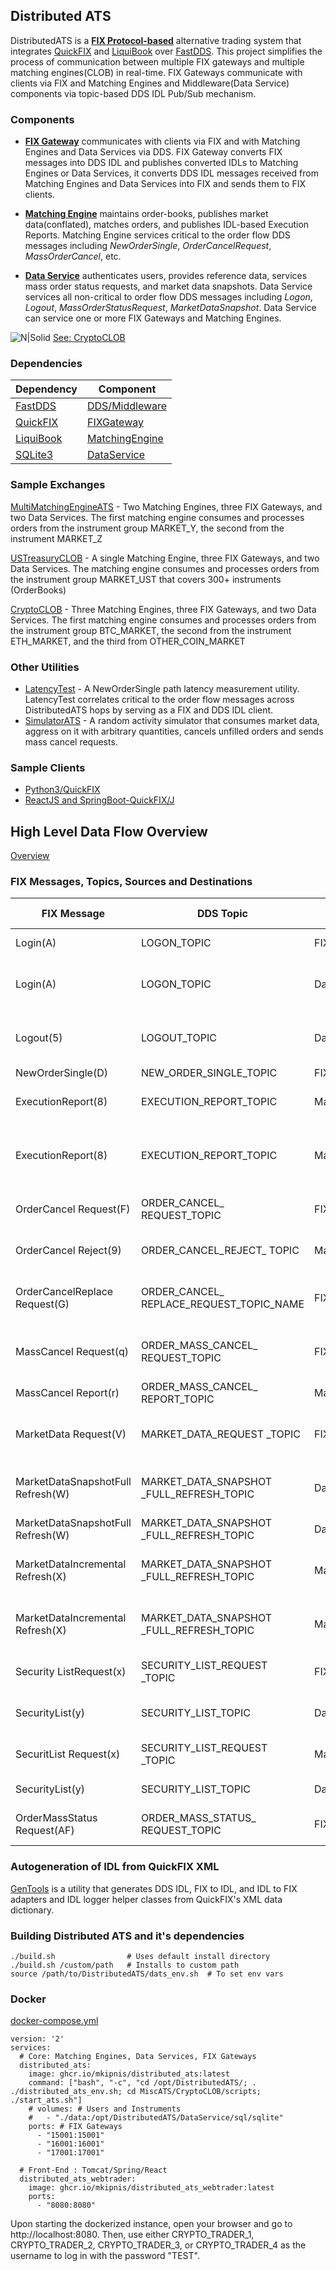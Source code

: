 ## Distributed ATS


DistributedATS is a [**FIX Protocol-based**](https://www.fixtrading.org) alternative trading system that integrates [QuickFIX](https://github.com/quickfix/quickfix) and [LiquiBook](https://github.com/enewhuis/liquibook) over [FastDDS](https://github.com/eProsima/Fast-DDS). This project simplifies the process of communication between multiple FIX gateways and multiple matching engines(CLOB) in real-time. FIX Gateways communicate with clients via FIX and Matching Engines and Middleware(Data Service) components via topic-based DDS IDL Pub/Sub mechanism.

### Components

* [**FIX Gateway**](https://github.com/mkipnis/DistributedATS/tree/master/FIXGateway/src) communicates with clients via FIX and with Matching Engines and Data Services via DDS. FIX Gateway converts FIX messages into DDS IDL and publishes converted IDLs to Matching Engines or Data Services, it converts DDS IDL messages received from Matching Engines and Data Services into FIX and sends them to FIX clients.

* [**Matching Engine**](https://github.com/mkipnis/DistributedATS/tree/master/MatchingEngine/src) maintains order-books, publishes market data(conflated), matches orders, and publishes IDL-based Execution Reports. Matching Engine services critical to the order flow DDS messages including *NewOrderSingle*, *OrderCancelRequest*, *MassOrderCancel*, etc.

* [**Data Service**](https://github.com/mkipnis/DistributedATS/tree/master/DataService/src) authenticates users, provides reference data, services mass order status requests, and market data snapshots. Data Service services all non-critical to order flow DDS messages including *Logon*, *Logout*, *MassOrderStatusRequest*, *MarketDataSnapshot*.  Data Service can service one or more FIX Gateways and Matching Engines.

![N|Solid](https://raw.githubusercontent.com/mkipnis/DistributedATS/master/docs/Diagrams/CryptoCLOB.png?raw=true)
[See: CryptoCLOB](https://github.com/mkipnis/DistributedATS/tree/master/MiscATS/CryptoCLOB)

### Dependencies

|Dependency|Component|
|----------|---------|
|[FastDDS](https://github.com/eProsima/Fast-DDS)|[DDS/Middleware](https://www.dds-foundation.org/what-is-dds-3/)|
|[QuickFIX](https://github.com/quickfix/quickfix)|[FIXGateway](https://github.com/mkipnis/DistributedATS/tree/master/FIXGateway)|
|[LiquiBook](https://github.com/enewhuis/liquibook)|[MatchingEngine](https://github.com/mkipnis/DistributedATS/tree/master/MatchingEngine)|
|[SQLite3](https://github.com/sqlite/sqlite)|[DataService](https://github.com/mkipnis/DistributedATS/tree/master/DataService)|


### Sample Exchanges
[MultiMatchingEngineATS](https://github.com/mkipnis/DistributedATS/tree/master/MiscATS/MultiMatchingEngineATS) - Two Matching Engines, three FIX Gateways, and two Data Services. The first matching engine consumes and processes orders from the instrument group MARKET_Y, the second from the instrument MARKET_Z

[USTreasuryCLOB](https://github.com/mkipnis/DistributedATS/tree/master/MiscATS/USTreasuryCLOB) - A single Matching Engine, three FIX Gateways, and two Data Services. The matching engine consumes and processes orders from the instrument group MARKET_UST that covers 300+ instruments (OrderBooks)

[CryptoCLOB](https://github.com/mkipnis/DistributedATS/tree/master/MiscATS/CryptoCLOB) - Three Matching Engines, three FIX Gateways, and two Data Services. The first matching engine consumes and processes orders from the instrument group BTC_MARKET, the second from the instrument ETH_MARKET, and the third from OTHER_COIN_MARKET

### Other Utilities
- [LatencyTest](https://github.com/mkipnis/DistributedATS/tree/master/LatencyTest) - A NewOrderSingle path latency measurement utility. LatencyTest correlates critical to the order flow messages across DistributedATS hops by serving as a FIX and DDS IDL client.
- [SimulatorATS](https://github.com/mkipnis/DistributedATS/tree/master/SimulatorATS) - A random activity simulator that consumes market data, aggress on it with arbitrary quantities, cancels unfilled orders and sends mass cancel requests.

### Sample Clients
- [Python3/QuickFIX](https://github.com/mkipnis/DistributedATS/tree/master/MiscClients/python3)
- [ReactJS and SpringBoot-QuickFIX/J](https://github.com/mkipnis/DistributedATS/tree/master/MiscClients/spring_reactjs)

## High Level Data Flow Overview
[Overview](https://github.com/mkipnis/DistributedATS/tree/master/docs/HighLevelDesign.md)

### FIX Messages, Topics, Sources and Destinations

|FIX Message|DDS Topic|Source|Destination|Content Description|
|-----------|---|------|--------------------------|-----------|
|Login(A)|LOGON_TOPIC|FIXGateway|DataService|Converted to IDL FIX Login|
|Login(A)|LOGON_TOPIC|DataService|FIXGateway|Successfully Authenticated FIX Session by a Data Service |
|Logout(5)|LOGOUT_TOPIC|DataService|FIXGateway|Unsuccessfully Authenticate FIX Session by Data Service|
|NewOrderSingle(D)|NEW_ORDER_SINGLE_TOPIC|FIXGateway|MatchingEngine|New order single|
|ExecutionReport(8)|EXECUTION_REPORT_TOPIC|MatchingEngine|FIXGateway|Execution Report to be sent to a client|
|ExecutionReport(8)|EXECUTION_REPORT_TOPIC|MatchingEngine|DataService|Execution Report to be store to service Order Mass Status Requests|
|OrderCancel Request(F)|ORDER_CANCEL_  REQUEST_TOPIC|FIXGateway|MatchingEngine|Converted to IDL Cancel Request from FIX Client|
|OrderCancel Reject(9)|ORDER_CANCEL_REJECT_ TOPIC|MatchingEngine|FIXGateway|IDL Cancel Reject, if order can't be cancelled|
|OrderCancelReplace Request(G)|ORDER_CANCEL_ REPLACE_REQUEST_TOPIC_NAME|FIXGateway|MatchingEngine|Converted to IDL Cancel Replace Request from FIX Client|
|MassCancel Request(q)|ORDER_MASS_CANCEL_ REQUEST_TOPIC|FIXGateway|MatchingEngines|Mass Cancel requested by FIX Client or FIX Client Logout/Disconnect|
|MassCancel Report(r)|ORDER_MASS_CANCEL_ REPORT_TOPIC|MatchingEngines|FIXGateway|Results of Mass Cancel Request|
|MarketData Request(V)|MARKET_DATA_REQUEST _TOPIC|FIXGateway|DataService|Request for the current state of Order Book(Top 5 levels)|
|MarketDataSnapshotFull Refresh(W)|MARKET_DATA_SNAPSHOT _FULL_REFRESH_TOPIC|DataService|FIXGateway|Current Market Data Snapshot(Top 5 levels)|
|MarketDataSnapshotFull Refresh(W)|MARKET_DATA_SNAPSHOT _FULL_REFRESH_TOPIC|Data Service|MatchingEngine|OpeningPrices|
|MarketDataIncremental Refresh(X)|MARKET_DATA_SNAPSHOT _FULL_REFRESH_TOPIC|MatchingEngine|FIXGateway|Incremental Market Data Request(Top 5 levels)|
|MarketDataIncremental Refresh(X)|MARKET_DATA_SNAPSHOT _FULL_REFRESH_TOPIC|MatchingEngine|FIXGateway|Incremental Market Data Request(Top 5 levels)|
|Security ListRequest(x)|SECURITY_LIST_REQUEST _TOPIC|FIXGateway|DataService|FIX Client initiated Security List Request|
|SecurityList(y)|SECURITY_LIST_TOPIC|DataService|FIXGateway|Security list reply for FIX Client Request|
|SecuritList Request(x)|SECURITY_LIST_REQUEST _TOPIC|MatchingEngine|DataService|Security List Request for Order Book setup|
|SecurityList(y)|SECURITY_LIST_TOPIC|DataService|MatchingEngine|Security List for OrderBook Setup|
|OrderMassStatus Request(AF)|ORDER_MASS_STATUS_ REQUEST_TOPIC|FIXGateway|DataService|Initiated by FIX Client Mass Status Request|

### Autogeneration of IDL from QuickFIX XML
[GenTools](https://github.com/mkipnis/DistributedATS/tree/master/GenTools) is a utility that generates DDS IDL, FIX to IDL, and IDL to FIX adapters and IDL logger helper classes from QuickFIX's XML data dictionary.

### Building Distributed ATS and it's dependencies
```
./build.sh                # Uses default install directory
./build.sh /custom/path   # Installs to custom path
source /path/to/DistributedATS/dats_env.sh  # To set env vars
```

### Docker

[docker-compose.yml](https://github.com/mkipnis/DistributedATS/blob/master/docker/docker-compose.yml)

```
version: '2'
services:
  # Core: Matching Engines, Data Services, FIX Gateways 
  distributed_ats:
    image: ghcr.io/mkipnis/distributed_ats:latest
    command: ["bash", "-c", "cd /opt/DistributedATS/; . ./distributed_ats_env.sh; cd MiscATS/CryptoCLOB/scripts; ./start_ats.sh"]
    # volumes: # Users and Instruments
    #   - "./data:/opt/DistributedATS/DataService/sql/sqlite"
    ports: # FIX Gateways
      - "15001:15001"
      - "16001:16001"
      - "17001:17001"

  # Front-End : Tomcat/Spring/React
  distributed_ats_webtrader:
    image: ghcr.io/mkipnis/distributed_ats_webtrader:latest
    ports:
      - "8080:8080"
```

Upon starting the dockerized instance, open your browser and go to http://localhost:8080. Then, use either CRYPTO_TRADER_1, CRYPTO_TRADER_2, CRYPTO_TRADER_3, or CRYPTO_TRADER_4 as the username to log in with the password "TEST".
